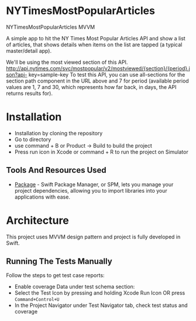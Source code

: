 # NYTimesMostPopularArticles
NYTimesMostPopularArticles MVVM


A simple app to hit the NY Times Most Popular Articles API and show a list of articles, that shows details when items on the list are tapped (a typical master/detail app).

We'll be using the most viewed section of this API.
http://api.nytimes.com/svc/mostpopular/v2/mostviewed/{section}/{period}.json?api- key=sample-key
To test this API, you can use all-sections for the section path component in the URL above and 7 for period (available period values are 1, 7 and 30, which represents how far back, in days, the API returns results for).


# Installation

* Installation by cloning the repository
* Go to directory
* use command + B or Product -> Build to build the project
* Press run icon in Xcode or command + R to run the project on Simulator

## Tools And Resources Used

- [Package](https://developer.apple.com/documentation/swift_packages) - Swift Package Manager, or SPM, lets you manage your project dependencies, allowing you to import libraries into your applications with ease.


# Architecture

 This project uses MVVM design pattern and project is fully developed in Swift.
 
 ## Running The Tests Manually 

Follow the steps to get test case reports:
* Enable coverage Data under test schema section:
* Select the Test Icon by pressing and holding Xcode Run Icon OR press `Command+Control+U`
* In the Project Navigator under Test Navigator tab, check test status and coverage 

